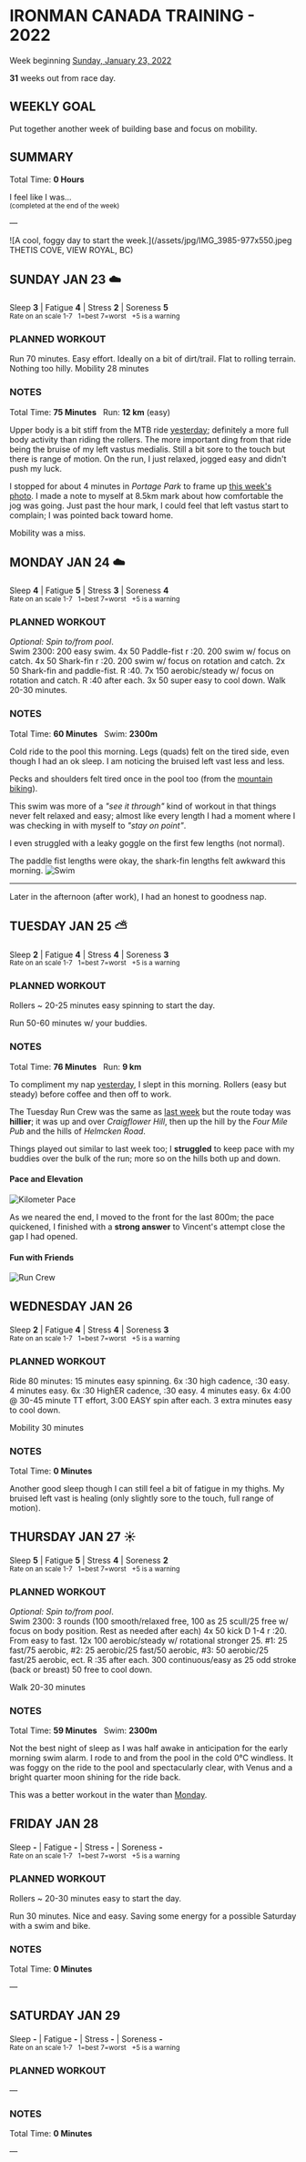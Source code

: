 # IRONMAN CANADA TRAINING - 2022
Week beginning [Sunday, January 23, 2022](javascript:flick('sun');)

**31** weeks out from race day.

## WEEKLY GOAL
Put together another week of building base and focus on mobility.

## SUMMARY
Total Time: **0 Hours**

I feel like I was...
<br /><sup>(completed at the end of the week)</sup>

&mdash;

![A cool, foggy day to start the week.](/assets/jpg/IMG_3985-977x550.jpeg THETIS COVE, VIEW ROYAL, BC)

## SUNDAY JAN 23 ☁️
Sleep **3** | Fatigue **4** | Stress **2** | Soreness **5**
<sup><br />Rate on an scale 1-7 &nbsp; 1=best 7=worst &nbsp; +5 is a warning</sup>

### PLANNED WORKOUT
Run 70 minutes. Easy effort. Ideally on a bit of dirt/trail. Flat to rolling terrain. Nothing too hilly. 
Mobility 28 minutes

### NOTES
Total Time: **75 Minutes** &nbsp; Run: **12 km** (easy)

Upper body is a bit stiff from the MTB ride [yesterday](ironman2022-32weeksout?sat); definitely a more full body activity than riding the rollers.  The more important ding from that ride being the bruise of my left vastus medialis.  Still a bit sore to the touch but there is range of motion.  On the run, I just relaxed, jogged easy and didn't push my luck.

I stopped for about 4 minutes in _Portage Park_ to frame up [this week's photo](javascript:flkty.select(2);).  I made a note to myself at 8.5km mark about how comfortable the jog was going.  Just past the hour mark, I could feel that left vastus start to complain; I was pointed back toward home.

Mobility was a miss.

<!---->
## MONDAY JAN 24 ☁️
Sleep **4** | Fatigue **5** | Stress **3** | Soreness **4**
<sup><br />Rate on an scale 1-7 &nbsp; 1=best 7=worst &nbsp; +5 is a warning</sup>

### PLANNED WORKOUT
_Optional: Spin to/from pool_.   
Swim 2300: 
200 easy swim. 
4x 50 Paddle-fist r :20. 
200 swim w/ focus on catch. 
4x 50 Shark-fin r :20. 
200 swim w/ focus on rotation and catch. 
2x 50 Shark-fin and paddle-fist. R :40. 
7x 150 aerobic/steady w/ focus on rotation and catch. R :40 after each. 
3x 50 super easy to cool down. 
Walk 20-30 minutes.

### NOTES
Total Time: **60 Minutes** &nbsp; Swim: **2300m**

Cold ride to the pool this morning.  Legs (quads) felt on the tired side, even though I had an ok sleep.  I am noticing the bruised left vast less and less.

Pecks and shoulders felt tired once in the pool too (from the [mountain biking](ironman2022-32weeksout?sat)).  
<!---->
This swim was more of a _"see it through"_ kind of workout in that things never felt relaxed and easy; almost like every length I had a moment where I was checking in with myself to _"stay on point"_.

I even struggled with a leaky goggle on the first few lengths (not normal).

The paddle fist lengths were okay, the shark-fin lengths felt awkward this morning.
![Swim](/assets/jpg/swim-20220124.jpeg)
 
 ---
 
Later in the afternoon (after work), I had an honest to goodness nap.

<!---->
## TUESDAY JAN 25 ⛅️
Sleep **2** | Fatigue **4** | Stress **4** | Soreness **3**
<sup><br />Rate on an scale 1-7 &nbsp; 1=best 7=worst &nbsp; +5 is a warning</sup>

### PLANNED WORKOUT
Rollers ~ 20-25 minutes easy spinning to start the day. 

Run 50-60 minutes w/ your buddies.

### NOTES
Total Time: **76 Minutes** &nbsp; Run: **9 km**

To compliment my nap [yesterday](javascript:flick('mon');), I slept in this morning.  Rollers (easy but steady) before coffee and then off to work.

The Tuesday Run Crew was the same as [last week](ironman2022-32weeksout?tue) but the route today was **hillier**; it was up and over _Craigflower Hill_, then up the hill by the _Four Mile Pub_ and the hills of _Helmcken Road_.

Things played out similar to last week too; I **struggled** to keep pace with my buddies over the bulk of the run; more so on the hills both up and down.
<!---->
    
#### Pace and Elevation
![Kilometer Pace](/assets/jpg/run-20220125.jpeg)

As we neared the end, I moved to the front for the last 800m; the pace quickened, I finished with a **strong answer** to Vincent's attempt close the gap I had opened.

#### Fun with Friends
![Run Crew](/assets/jpg/crew-20220125.jpeg)

<!---->
## WEDNESDAY JAN 26
Sleep **2** | Fatigue **4** | Stress **4** | Soreness **3**
<sup><br />Rate on an scale 1-7 &nbsp; 1=best 7=worst &nbsp; +5 is a warning</sup>

### PLANNED WORKOUT
Ride 80 minutes: 
15 minutes easy spinning. 
6x :30 high cadence, :30 easy. 4 minutes easy. 
6x :30 HighER cadence, :30 easy. 4 minutes easy. 
6x 4:00 @ 30-45 minute TT effort, 3:00 EASY spin after each. 
3 extra minutes easy to cool down. 

Mobility 30 minutes

### NOTES
Total Time: **0 Minutes**

Another good sleep though I can still feel a bit of fatigue in my thighs.  My bruised left vast is healing (only slightly sore to the touch, full range of motion).

<!---->
## THURSDAY JAN 27 ☀️
Sleep **5** | Fatigue **5** | Stress **4** | Soreness **2**
<sup><br />Rate on an scale 1-7 &nbsp; 1=best 7=worst &nbsp; +5 is a warning</sup>

### PLANNED WORKOUT
_Optional: Spin to/from pool_.  
Swim 2300: 
3 rounds (100 smooth/relaxed free, 100 as 25 scull/25 free w/ focus on body position. Rest as needed after each) 
4x 50 kick D 1-4 r :20. From easy to fast. 
12x 100 aerobic/steady w/ rotational stronger 25. #1: 25 fast/75 aerobic, #2: 25 aerobic/25 fast/50 aerobic, #3: 50 aerobic/25 fast/25 aerobic, ect. R :35 after each. 
300 continuous/easy as 25 odd stroke (back or breast) 50 free to cool down.

Walk 20-30 minutes

### NOTES
Total Time: **59 Minutes** &nbsp; Swim: **2300m**

Not the best night of sleep as I was half awake in anticipation for the early morning swim alarm.  I rode to and from the pool in the cold 0°C windless.  It was foggy on the ride to the pool and spectacularly clear, with Venus and a bright quarter moon shining for the ride back.

This was a better workout in the water than [Monday](javascript:flick('mon');).

<!---->
## FRIDAY JAN 28
Sleep **-** | Fatigue **-** | Stress **-** | Soreness **-**
<sup><br />Rate on an scale 1-7 &nbsp; 1=best 7=worst &nbsp; +5 is a warning</sup>

### PLANNED WORKOUT
Rollers ~ 20-30 minutes easy to start the day.

Run 30 minutes. Nice and easy. Saving some energy for a possible Saturday with a swim and bike. 

### NOTES
Total Time: **0 Minutes**

&mdash;  

<!---->
## SATURDAY JAN 29
Sleep **-** | Fatigue **-** | Stress **-** | Soreness **-**
<sup><br />Rate on an scale 1-7 &nbsp; 1=best 7=worst &nbsp; +5 is a warning</sup>

### PLANNED WORKOUT
&mdash;  

### NOTES
Total Time: **0 Minutes**

&mdash;